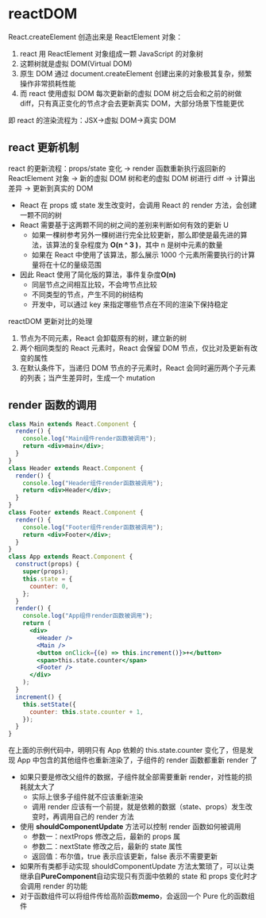 # reactDOM

React.createElement 创造出来是 ReactElement 对象：

1. react 用 ReactElement 对象组成一颗 JavaScript 的对象树
2. 这颗树就是虚拟 DOM(Virtual DOM)
3. 原生 DOM 通过 document.createElement 创建出来的对象极其复杂，频繁操作非常损耗性能
4. 而 react 使用虚拟 DOM 每次更新新的虚拟 DOM 树之后会和之前的树做 diff，只有真正变化的节点才会去更新真实 DOM，大部分场景下性能更优

即 react 的渲染流程为：JSX->虚拟 DOM->真实 DOM

## react 更新机制

react 的更新流程：props/state 变化 -> render 函数重新执行返回新的 ReactElement 对象 -> 新的虚拟 DOM 树和老的虚拟 DOM 树进行 diff -> 计算出差异 -> 更新到真实的 DOM

- React 在 props 或 state 发生改变时，会调用 React 的 render 方法，会创建一颗不同的树
- React 需要基于这两颗不同的树之间的差别来判断如何有效的更新 U
  - 如果一棵树参考另外一棵树进行完全比较更新，那么即使是最先进的算法，该算法的复杂程度为 **O(n ^ 3 )**，其中 n 是树中元素的数量
  - 如果在 React 中使用了该算法，那么展示 1000 个元素所需要执行的计算量将在十亿的量级范围
- 因此 React 使用了简化版的算法，事件复杂度**O(n)**
  - 同层节点之间相互比较，不会垮节点比较
  - 不同类型的节点，产生不同的树结构
  - 开发中，可以通过 key 来指定哪些节点在不同的渲染下保持稳定

reactDOM 更新对比的处理

1. 节点为不同元素，React 会卸载原有的树，建立新的树
2. 两个相同类型的 React 元素时，React 会保留 DOM 节点，仅比对及更新有改变的属性
3. 在默认条件下，当递归 DOM 节点的子元素时，React 会同时遍历两个子元素的列表；当产生差异时，生成一个 mutation

## render 函数的调用

```jsx
class Main extends React.Component {
  render() {
    console.log("Main组件render函数被调用");
    return <div>main</div>;
  }
}
class Header extends React.Component {
  render() {
    console.log("Header组件render函数被调用");
    return <div>Header</div>;
  }
}
class Footer extends React.Component {
  render() {
    console.log("Footer组件render函数被调用");
    return <div>Footer</div>;
  }
}
class App extends React.Component {
  construct(props) {
    super(props);
    this.state = {
      counter: 0,
    };
  }
  render() {
    console.log("App组件render函数被调用");
    return (
      <div>
        <Header />
        <Main />
        <button onClick={(e) => this.increment()}>+</button>
        <span>this.state.counter</span>
        <Footer />
      </div>
    );
  }
  increment() {
    this.setState({
      counter: this.state.counter + 1,
    });
  }
}
```

在上面的示例代码中，明明只有 App 依赖的 this.state.counter 变化了，但是发现 App 中包含的其他组件也重新渲染了，子组件的 render 函数都重新 render 了

- 如果只要是修改父组件的数据，子组件就全部需要重新 render，对性能的损耗就太大了
  - 实际上很多子组件就不应该重新渲染
  - 调用 render 应该有一个前提，就是依赖的数据（state、props）发生改变时，再调用自己的 render 方法
- 使用 **shouldComponentUpdate** 方法可以控制 render 函数如何被调用
  - 参数一：nextProps 修改之后，最新的 props 属
  - 参数二：nextState 修改之后，最新的 state 属性
  - 返回值：布尔值，true 表示应该更新，false 表示不需要更新
- 如果所有类都手动实现 shouldComponentUpdate 方法太繁琐了，可以让类继承自**PureComponent**自动实现只有页面中依赖的 state 和 props 变化时才会调用 render 的功能
- 对于函数组件可以将组件传给高阶函数**memo**，会返回一个 Pure 化的函数组件
